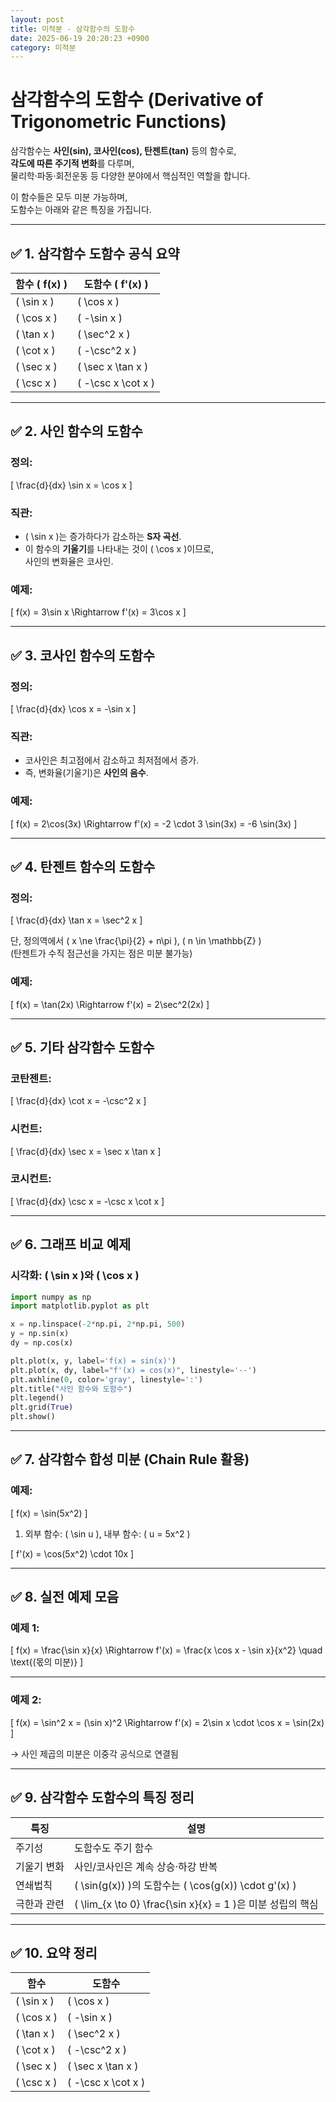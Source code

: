 ```yaml
---
layout: post
title: 미적분 - 삼각함수의 도함수
date: 2025-06-19 20:20:23 +0900
category: 미적분
---
```

# 삼각함수의 도함수 (Derivative of Trigonometric Functions)

삼각함수는 **사인(sin), 코사인(cos), 탄젠트(tan)** 등의 함수로,  
**각도에 따른 주기적 변화**를 다루며,  
물리학·파동·회전운동 등 다양한 분야에서 핵심적인 역할을 합니다.

이 함수들은 모두 미분 가능하며,  
도함수는 아래와 같은 특징을 가집니다.

---

## ✅ 1. 삼각함수 도함수 공식 요약

| 함수 \( f(x) \) | 도함수 \( f'(x) \) |
|----------------|-------------------|
| \( \sin x \) | \( \cos x \) |
| \( \cos x \) | \( -\sin x \) |
| \( \tan x \) | \( \sec^2 x \) |
| \( \cot x \) | \( -\csc^2 x \) |
| \( \sec x \) | \( \sec x \tan x \) |
| \( \csc x \) | \( -\csc x \cot x \) |

---

## ✅ 2. 사인 함수의 도함수

### 정의:

\[
\frac{d}{dx} \sin x = \cos x
\]

### 직관:

- \( \sin x \)는 증가하다가 감소하는 **S자 곡선**.
- 이 함수의 **기울기**를 나타내는 것이 \( \cos x \)이므로,  
  사인의 변화율은 코사인.

### 예제:

\[
f(x) = 3\sin x \Rightarrow f'(x) = 3\cos x
\]

---

## ✅ 3. 코사인 함수의 도함수

### 정의:

\[
\frac{d}{dx} \cos x = -\sin x
\]

### 직관:

- 코사인은 최고점에서 감소하고 최저점에서 증가.
- 즉, 변화율(기울기)은 **사인의 음수**.

### 예제:

\[
f(x) = 2\cos(3x) \Rightarrow f'(x) = -2 \cdot 3 \sin(3x) = -6 \sin(3x)
\]

---

## ✅ 4. 탄젠트 함수의 도함수

### 정의:

\[
\frac{d}{dx} \tan x = \sec^2 x
\]

단, 정의역에서 \( x \ne \frac{\pi}{2} + n\pi \), \( n \in \mathbb{Z} \)  
(탄젠트가 수직 점근선을 가지는 점은 미분 불가능)

### 예제:

\[
f(x) = \tan(2x) \Rightarrow f'(x) = 2\sec^2(2x)
\]

---

## ✅ 5. 기타 삼각함수 도함수

### 코탄젠트:

\[
\frac{d}{dx} \cot x = -\csc^2 x
\]

### 시컨트:

\[
\frac{d}{dx} \sec x = \sec x \tan x
\]

### 코시컨트:

\[
\frac{d}{dx} \csc x = -\csc x \cot x
\]

---

## ✅ 6. 그래프 비교 예제

### 시각화: \( \sin x \)와 \( \cos x \)

```python
import numpy as np
import matplotlib.pyplot as plt

x = np.linspace(-2*np.pi, 2*np.pi, 500)
y = np.sin(x)
dy = np.cos(x)

plt.plot(x, y, label='f(x) = sin(x)')
plt.plot(x, dy, label="f'(x) = cos(x)", linestyle='--')
plt.axhline(0, color='gray', linestyle=':')
plt.title("사인 함수와 도함수")
plt.legend()
plt.grid(True)
plt.show()
```

---

## ✅ 7. 삼각함수 합성 미분 (Chain Rule 활용)

### 예제:

\[
f(x) = \sin(5x^2)
\]

1. 외부 함수: \( \sin u \), 내부 함수: \( u = 5x^2 \)

\[
f'(x) = \cos(5x^2) \cdot 10x
\]

---

## ✅ 8. 실전 예제 모음

### 예제 1:

\[
f(x) = \frac{\sin x}{x}
\Rightarrow f'(x) = \frac{x \cos x - \sin x}{x^2}
\quad \text{(몫의 미분)}
\]

---

### 예제 2:

\[
f(x) = \sin^2 x = (\sin x)^2
\Rightarrow f'(x) = 2\sin x \cdot \cos x
= \sin(2x)
\]

→ 사인 제곱의 미분은 이중각 공식으로 연결됨

---

## ✅ 9. 삼각함수 도함수의 특징 정리

| 특징 | 설명 |
|------|------|
| 주기성 | 도함수도 주기 함수 |
| 기울기 변화 | 사인/코사인은 계속 상승·하강 반복 |
| 연쇄법칙 | \( \sin(g(x)) \)의 도함수는 \( \cos(g(x)) \cdot g'(x) \) |
| 극한과 관련 | \( \lim_{x \to 0} \frac{\sin x}{x} = 1 \)은 미분 성립의 핵심 |

---

## ✅ 10. 요약 정리

| 함수 | 도함수 |
|------|--------|
| \( \sin x \) | \( \cos x \) |
| \( \cos x \) | \( -\sin x \) |
| \( \tan x \) | \( \sec^2 x \) |
| \( \cot x \) | \( -\csc^2 x \) |
| \( \sec x \) | \( \sec x \tan x \) |
| \( \csc x \) | \( -\csc x \cot x \) |